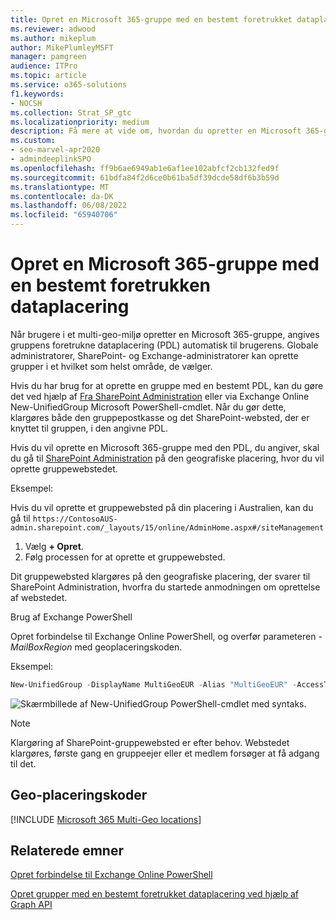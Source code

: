```yaml
---
title: Opret en Microsoft 365-gruppe med en bestemt foretrukket dataplacering
ms.reviewer: adwood
ms.author: mikeplum
author: MikePlumleyMSFT
manager: pamgreen
audience: ITPro
ms.topic: article
ms.service: o365-solutions
f1.keywords:
- NOCSH
ms.collection: Strat_SP_gtc
ms.localizationpriority: medium
description: Få mere at vide om, hvordan du opretter en Microsoft 365-gruppe med en angivet foretrukken dataplacering i et multi-geo-miljø.
ms.custom:
- seo-marvel-apr2020
- admindeeplinkSPO
ms.openlocfilehash: ff9b6ae6949ab1e6af1ee102abfcf2cb132fed9f
ms.sourcegitcommit: 61bdfa84f2d6ce0b61ba5df39dcde58df6b3b59d
ms.translationtype: MT
ms.contentlocale: da-DK
ms.lasthandoff: 06/08/2022
ms.locfileid: "65940706"
---
```

# <a name="create-a-microsoft-365-group-with-a-specific-preferred-data-location"></a>Opret en Microsoft 365-gruppe med en bestemt foretrukken dataplacering

Når brugere i et multi-geo-miljø opretter en Microsoft 365-gruppe, angives gruppens foretrukne dataplacering (PDL) automatisk til brugerens. Globale administratorer, SharePoint- og Exchange-administratorer kan oprette grupper i et hvilket som helst område, de vælger. 

Hvis du har brug for at oprette en gruppe med en bestemt PDL, kan du gøre det ved hjælp af <a href="https://go.microsoft.com/fwlink/?linkid=2185219" target="_blank">Fra SharePoint Administration</a> eller via Exchange Online New-UnifiedGroup Microsoft PowerShell-cmdlet. Når du gør dette, klargøres både den gruppepostkasse og det SharePoint-websted, der er knyttet til gruppen, i den angivne PDL.

Hvis du vil oprette en Microsoft 365-gruppe med den PDL, du angiver, skal du gå til <a href="https://go.microsoft.com/fwlink/?linkid=2185219" target="_blank">SharePoint Administration</a> på den geografiske placering, hvor du vil oprette gruppewebstedet.

Eksempel:

Hvis du vil oprette et gruppewebsted på din placering i Australien, kan du gå til `https://ContosoAUS-admin.sharepoint.com/_layouts/15/online/AdminHome.aspx#/siteManagement`

1. Vælg **+ Opret**.
2. Følg processen for at oprette et gruppewebsted.

Dit gruppewebsted klargøres på den geografiske placering, der svarer til SharePoint Administration, hvorfra du startede anmodningen om oprettelse af webstedet. 

Brug af Exchange PowerShell 

Opret forbindelse til Exchange Online PowerShell, og overfør parameteren *-MailBoxRegion* med geoplaceringskoden.

Eksempel: 

```PowerShell
New-UnifiedGroup -DisplayName MultiGeoEUR -Alias "MultiGeoEUR" -AccessType Public -MailboxRegion EUR 
```

![Skærmbillede af New-UnifiedGroup PowerShell-cmdlet med syntaks.](../media/multi-geo-new-group-with-pdl-powershell.png)

> [!Note]
> Klargøring af SharePoint-gruppewebsted er efter behov. Webstedet klargøres, første gang en gruppeejer eller et medlem forsøger at få adgang til det.

## <a name="geo-location-codes"></a>Geo-placeringskoder

[!INCLUDE [Microsoft 365 Multi-Geo locations](../includes/microsoft-365-multi-geo-locations.md)]

## <a name="related-topics"></a>Relaterede emner

[Opret forbindelse til Exchange Online PowerShell](/powershell/exchange/connect-to-exchange-online-powershell)

[Opret grupper med en bestemt foretrukket dataplacering ved hjælp af Graph API](/graph/api/group-post-groups)
